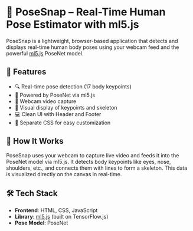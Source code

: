 # 📸 PoseSnap – Real-Time Human Pose Estimator with ml5.js

PoseSnap is a lightweight, browser-based application that detects and displays real-time human body poses using your webcam feed and the powerful [ml5.js](https://ml5js.org) PoseNet model.
 
## 🎯 Features
  
- 🔍 Real-time pose detection (17 body keypoints)
- 🧠 Powered by PoseNet via ml5.js
- 🎥 Webcam video capture
- 🧍 Visual display of keypoints and skeleton
- 💻 Clean UI with Header and Footer
- 🎨 Separate CSS for easy customization

## 🚀 How It Works

PoseSnap uses your webcam to capture live video and feeds it into the PoseNet model via ml5.js. It detects body keypoints like eyes, nose, shoulders, etc., and connects them with lines to form a skeleton. This data is visualized directly on the canvas in real-time.

## 🛠️ Tech Stack

- **Frontend**: HTML, CSS, JavaScript
- **Library**: [ml5.js](https://ml5js.org) (built on TensorFlow.js)
- **Pose Model**: PoseNet

